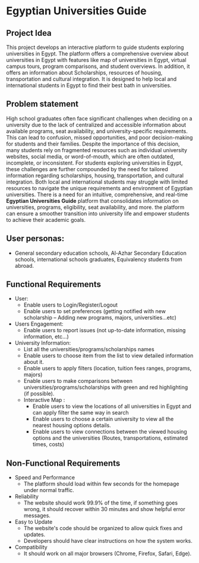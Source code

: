# Egyptian Universities Guide

## Project Idea
This project develops an interactive platform to guide students exploring universities in Egypt. The platform offers a comprehensive overview about universities in Egypt with features like map of universities in Egypt, virtual campus tours, program comparisons, and student overviews. In addition, it offers an information about Scholarships, resources of housing, transportation and cultural integration. It is designed to help local and international students in Egypt to find their best bath in universities.

## Problem statement
High school graduates often face significant challenges when deciding on a university due to the lack of centralized and accessible information about available programs, seat availability, and university-specific requirements. This can lead to confusion, missed opportunities, and poor decision-making for students and their families. Despite the importance of this decision, many students rely on fragmented resources such as individual university websites, social media, or word-of-mouth, which are often outdated, incomplete, or inconsistent. For students exploring universities in Egypt, these challenges are further compounded by the need for tailored information regarding scholarships, housing, transportation, and cultural integration. Both local and international students may struggle with limited resources to navigate the unique requirements and environment of Egyptian universities. There is a need for an intuitive, comprehensive, and real-time **Egyptian Universities Guide** platform that consolidates information on universities, programs, eligibility, seat availability, and more. the platform can ensure a smoother transition into university life and empower students to achieve their academic goals.

## User personas:
- General secondary education schools,  Al-Azhar Secondary Education schools, international schools graduates, Equivalency students from abroad.

## Functional Requirements
- User:
  - Enable users to Login/Register/Logout
  - Enable users to set preferences (getting notified with new scholarship – Adding new programs, majors, universities…etc)
- Users Engagement:
  - Enable users to report issues (not up-to-date information, missing information, etc…)
- University Information:
  - List all the universities/programs/scholarships names
  - Enable users to choose item from the list to view detailed information about it.
  - Enable users to apply filters (location, tuition fees ranges, programs, majors)
  - Enable users to make comparisons between universities/programs/scholarships with green and red highlighting (if possible).
  - Interactive Map :
    - Enable users to view the locations of all universities in Egypt and can apply filter the same way in search
    - Enable users to choose a certain university to view all the nearest housing options details.
    - Enable users to view connections between the viewed housing options and the universities (Routes, transportations, estimated times, costs)
## Non-Functional Requirements
- Speed and Performance
  - The platform should load within few seconds for the homepage under normal traffic.
- Reliability
  - The website should work 99.9% of the time, if something goes wrong, it should recover within 30 minutes and show helpful error messages.
- Easy to Update
  - The website's code should be organized to allow quick fixes and updates.
  - Developers should have clear instructions on how the system works.
- Compatibility
  - It should work on all major browsers (Chrome, Firefox, Safari, Edge).

